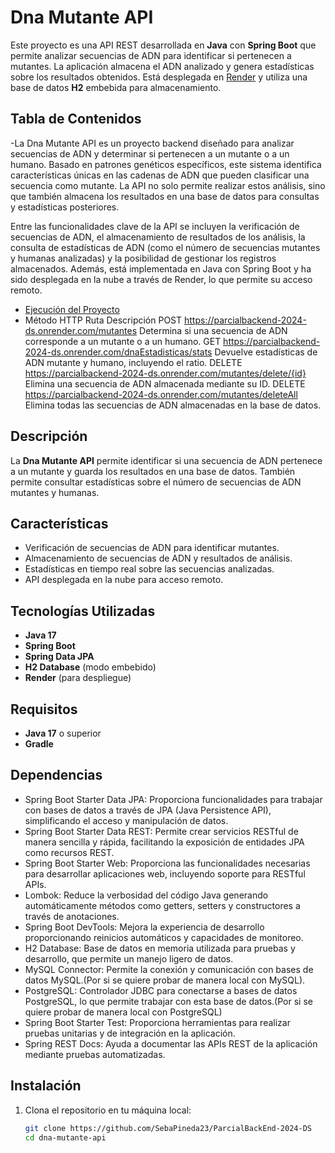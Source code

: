 # Dna Mutante API

Este proyecto es una API REST desarrollada en **Java** con **Spring Boot** que permite analizar secuencias de ADN para identificar si pertenecen a mutantes. La aplicación almacena el ADN analizado y genera estadísticas sobre los resultados obtenidos. Está desplegada en [Render](https://render.com) y utiliza una base de datos **H2** embebida para almacenamiento.

## Tabla de Contenidos

-La Dna Mutante API es un proyecto backend diseñado para analizar secuencias de ADN y determinar si pertenecen a un mutante o a un humano. Basado en patrones genéticos específicos, este sistema identifica características únicas en las cadenas de ADN que pueden clasificar una secuencia como mutante. La API no solo permite realizar estos análisis, sino que también almacena los resultados en una base de datos para consultas y estadísticas posteriores.

Entre las funcionalidades clave de la API se incluyen la verificación de secuencias de ADN, el almacenamiento de resultados de los análisis, la consulta de estadísticas de ADN (como el número de secuencias mutantes y humanas analizadas) y la posibilidad de gestionar los registros almacenados. Además, está implementada en Java con Spring Boot y ha sido desplegada en la nube a través de Render, lo que permite su acceso remoto.
- [Ejecución del Proyecto](#ejecución-del-proyecto)
- Método HTTP	Ruta	Descripción
POST	https://parcialbackend-2024-ds.onrender.com/mutantes	Determina si una secuencia de ADN corresponde a un mutante o a un humano.
GET	https://parcialbackend-2024-ds.onrender.com/dnaEstadisticas/stats	Devuelve estadísticas de ADN mutante y humano, incluyendo el ratio.
DELETE	https://parcialbackend-2024-ds.onrender.com/mutantes/delete/{id}	Elimina una secuencia de ADN almacenada mediante su ID.
DELETE	https://parcialbackend-2024-ds.onrender.com/mutantes/deleteAll	Elimina todas las secuencias de ADN almacenadas en la base de datos.

## Descripción

La **Dna Mutante API** permite identificar si una secuencia de ADN pertenece a un mutante y guarda los resultados en una base de datos. También permite consultar estadísticas sobre el número de secuencias de ADN mutantes y humanas.

## Características

- Verificación de secuencias de ADN para identificar mutantes.
- Almacenamiento de secuencias de ADN y resultados de análisis.
- Estadísticas en tiempo real sobre las secuencias analizadas.
- API desplegada en la nube para acceso remoto.

## Tecnologías Utilizadas

- **Java 17**
- **Spring Boot**
- **Spring Data JPA**
- **H2 Database** (modo embebido)
- **Render** (para despliegue)

## Requisitos

- **Java 17** o superior
- **Gradle**
## Dependencias
- Spring Boot Starter Data JPA: Proporciona funcionalidades para trabajar con bases de datos a través de JPA (Java Persistence API), simplificando el acceso y manipulación de datos.
- Spring Boot Starter Data REST: Permite crear servicios RESTful de manera sencilla y rápida, facilitando la exposición de entidades JPA como recursos REST.
- Spring Boot Starter Web: Proporciona las funcionalidades necesarias para desarrollar aplicaciones web, incluyendo soporte para RESTful APIs.
- Lombok: Reduce la verbosidad del código Java generando automáticamente métodos como getters, setters y constructores a través de anotaciones.
- Spring Boot DevTools: Mejora la experiencia de desarrollo proporcionando reinicios automáticos y capacidades de monitoreo.
- H2 Database: Base de datos en memoria utilizada para pruebas y desarrollo, que permite un manejo ligero de datos.
- MySQL Connector: Permite la conexión y comunicación con bases de datos MySQL.(Por si se quiere probar de manera local con MySQL).
- PostgreSQL: Controlador JDBC para conectarse a bases de datos PostgreSQL, lo que permite trabajar con esta base de datos.(Por si se quiere probar de manera local con PostgreSQL)
- Spring Boot Starter Test: Proporciona herramientas para realizar pruebas unitarias y de integración en la aplicación.
- Spring REST Docs: Ayuda a documentar las APIs REST de la aplicación mediante pruebas automatizadas.
## Instalación

1. Clona el repositorio en tu máquina local:
   ```bash
   git clone https://github.com/SebaPineda23/ParcialBackEnd-2024-DS
   cd dna-mutante-api
